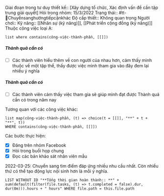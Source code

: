 Giai đoạn trong tư duy thiết kế:: [Xây dựng tổ chức, Xác định vấn đề cần tập trung giải quyết]
Hỏi trong nhóm: 15/3/2022
Trạng thái:: #tt-🔀Chuyểnsanghướngtiếpcậnkhác
Độ cấp thiết:: Không quan trọng
Người chơi::
Kỹ năng:: [[Nhân sự (kỹ năng)]], [[Phát triển cộng đồng (kỹ năng)]]
Thuộc công việc loại A:
```dataview
list where contains(công-việc-thành-phần, [[]])
```

##### Thành quả cần có
- [ ] Các thành viên hiểu thêm về con người của nhau hơn, cảm thấy mình thuộc về một tập thể, thấy được việc mình tham gia vào đây đem lại nhiều ý nghĩa
##### Thành quả cần có
- [ ] Các thành viên cảm thấy việc tham gia sẽ giúp mình đạt được Thành quả cần có trong năm nay

Tương quan với các công việc khác:
```dataview 
list map(công-việc-thành-phần, (t) => choice(t = [[]], "**" + t + "**", t))
WHERE contains(công-việc-thành-phần, [[]])
```

Các bước thực hiện:
- [x] Đăng trên nhóm Facebook
- [x] Hỏi trong buổi họp chung
- [x] Đọc các bản khảo sát nhân viên mẫu

2022-03-25: Chuyển sang tìm điểm đáp ứng nhiều nhu cầu nhất. Còn nhiều thứ có thể tạo động lực nội sinh hơn là mỗi ý nghĩa. 

```dataview
LIST WITHOUT ID "**Tổng thời gian hoàn thành:: **" + sum(default(filter(file.tasks, (t) => t.completed = false).dur, dur(0m))).hours + " hours" WHERE file.path = this.file.path
```

